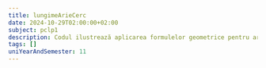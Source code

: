 ```yaml
---
title: lungimeArieCerc
date: 2024-10-29T02:00:00+02:00
subject: pclp1
description: Codul ilustrează aplicarea formulelor geometrice pentru aria și circumferința cercului. Utilizează constante, variabile de tip `float` și formatarea specifică a ieșirii pentru afișarea rezultatelor.
tags: []
uniYearAndSemester: 11
---
```


